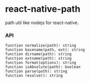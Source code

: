 # react-native-path
path util like nodejs for react-native.


### API

```
function normalize(path): string
function basename(path, ext): string
function dirname(path): string
function extname(path): string
function format(options): string
function isAbsolute(path): boolean
function parse(path): string
function resolve(): string
```